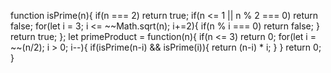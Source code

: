 function isPrime(n){
  if(n === 2) return true;
  if(n <= 1 || n % 2 === 0) return false;
  for(let i = 3; i <= ~~Math.sqrt(n); i+=2){
     if(n % i === 0) return false;
  }
  return true;
};
let primeProduct = function(n){
   if(n <= 3) return 0;
    for(let i  = ~~(n/2); i > 0; i--){
      if(isPrime(n-i) && isPrime(i)){
         return (n-i) * i;
      }
     }
   return 0;
}
